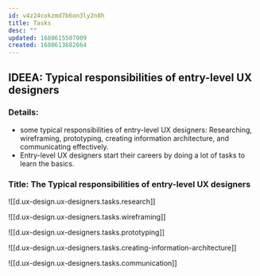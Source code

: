 ```yaml
---
id: v4z24cokzmd7b6on3ly2n8h
title: Tasks
desc: ""
updated: 1680615507009
created: 1680613682664
---
```


## IDEEA: Typical responsibilities of entry-level UX designers

### Details:

- some typical responsibilities of entry-level UX designers: Researching,
  wireframing, prototyping, creating information architecture, and communicating
  effectively.
- Entry-level UX designers start their careers by doing a lot of tasks to learn
  the basics.

### Title: The Typical responsibilities of entry-level UX designers

![[d.ux-design.ux-designers.tasks.research]]

![[d.ux-design.ux-designers.tasks.wireframing]]

![[d.ux-design.ux-designers.tasks.prototyping]]

![[d.ux-design.ux-designers.tasks.creating-information-architecture]]

![[d.ux-design.ux-designers.tasks.communication]]
